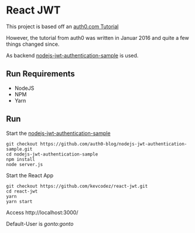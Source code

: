 # React JWT

This project is based off an [auth0.com Tutorial](https://auth0.com/blog/secure-your-react-and-redux-app-with-jwt-authentication/)

However, the tutorial from auth0 was written in Januar 2016 and quite a few things changed since.

As backend [nodejs-jwt-authentication-sample](https://github.com/auth0-blog/nodejs-jwt-authentication-sample) is used.

## Run Requirements

* NodeJS
* NPM
* Yarn

## Run

Start the [nodejs-jwt-authentication-sample](https://github.com/auth0-blog/nodejs-jwt-authentication-sample)

```
git checkout https://github.com/auth0-blog/nodejs-jwt-authentication-sample.git
cd nodejs-jwt-authentication-sample
npm install
node server.js
```

Start the React App

```
git checkout https://github.com/kevcodez/react-jwt.git
cd react-jwt
yarn
yarn start
```

Access http://localhost:3000/

Default-User is *gonto:gonto*
